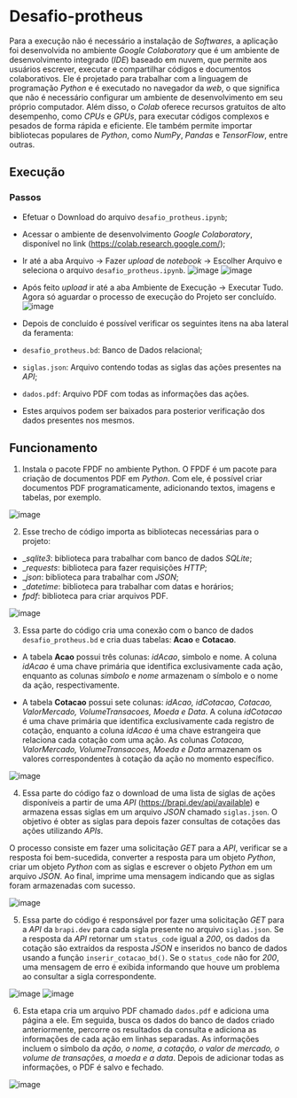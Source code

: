 # Desafio-protheus

Para a execução não é necessário a instalação de _Softwares_, a aplicação foi desenvolvida no ambiente _Google Colaboratory_ que é um ambiente de desenvolvimento integrado (_IDE_) baseado em nuvem, que permite aos usuários escrever, executar e compartilhar códigos e documentos colaborativos. Ele é projetado para trabalhar com a linguagem de programação _Python_ e é executado no navegador da _web_, o que significa que não é necessário configurar um ambiente de desenvolvimento em seu próprio computador. Além disso, o _Colab_ oferece recursos gratuitos de alto desempenho, como _CPUs_ e _GPUs_, para executar códigos complexos e pesados de forma rápida e eficiente. Ele também permite importar bibliotecas populares de _Python_, como _NumPy_, _Pandas_ e _TensorFlow_, entre outras.

## Execução

### Passos

* Efetuar o Download do arquivo ```desafio_protheus.ipynb```;
* Acessar o ambiente de desenvolvimento _Google Colaboratory_, disponível no link (https://colab.research.google.com/);
* Ir até a aba Arquivo -> Fazer _upload_ de _notebook_ -> Escolher Arquivo e seleciona o arquivo ```desafio_protheus.ipynb```.
![image](https://user-images.githubusercontent.com/130913679/234142958-c74401f0-3b5d-467e-ab7e-44edf00d1f39.png)
![image](https://user-images.githubusercontent.com/130913679/234143056-83db5b77-4938-4412-8e10-99b0ebd7b771.png)

* Após feito _upload_ ir até a aba Ambiente de Execução -> Executar Tudo. Agora só aguardar o processo de execução do Projeto ser concluído.
![image](https://user-images.githubusercontent.com/130913679/234143472-d65d447d-620a-4787-9760-7364d1642ad5.png)

* Depois de concluído é possível verificar os seguintes itens na aba lateral da feramenta:
 * ```desafio_protheus.bd```: Banco de Dados relacional;
 * ```siglas.json```: Arquivo contendo todas as siglas das ações presentes na _API_;  
 * ```dados.pdf```: Arquivo PDF com todas as informações das ações.

* Estes arquivos podem ser baixados para posterior verificação dos dados presentes nos mesmos.

## Funcionamento

1. Instala o pacote FPDF no ambiente Python. O FPDF é um pacote para criação de documentos PDF em _Python_. Com ele, é possível criar documentos PDF programaticamente, adicionando textos, imagens e tabelas, por exemplo.

![image](https://user-images.githubusercontent.com/130913679/234136322-daeee4d7-d327-4b85-b10f-8df9bd1ab206.png)

2. Esse trecho de código importa as bibliotecas necessárias para o projeto:

  * __sqlite3_: biblioteca para trabalhar com banco de dados _SQLite_;
  * __requests_: biblioteca para fazer requisições _HTTP_;
  * __json_: biblioteca para trabalhar com _JSON_;
  * __datetime_: biblioteca para trabalhar com datas e horários;
  * _fpdf_: biblioteca para criar arquivos PDF.

![image](https://user-images.githubusercontent.com/130913679/234136232-09d934fa-9275-444e-afa0-b8009c010816.png)

3. Essa parte do código cria uma conexão com o banco de dados ```desafio_protheus.bd``` e cria duas tabelas: **Acao** e **Cotacao**.

  * A tabela **Acao** possui três colunas: _idAcao_, simbolo e nome. A coluna _idAcao_ é uma chave primária que identifica exclusivamente cada ação, enquanto as colunas _simbolo_  e _nome_ armazenam o símbolo e o nome da ação, respectivamente.

  * A tabela **Cotacao** possui sete colunas: _idAcao, idCotacao, Cotacao, ValorMercado, VolumeTransacoes, Moeda e Data_. A coluna _idCotacao_ é uma chave primária que identifica exclusivamente cada registro de cotação, enquanto a coluna _idAcao_ é uma chave estrangeira que relaciona cada cotação com uma ação. As colunas _Cotacao, ValorMercado, VolumeTransacoes, Moeda e Data_ armazenam os valores correspondentes à cotação da ação no momento específico.

![image](https://user-images.githubusercontent.com/130913679/234136351-cd55cb3d-e6cd-4878-abc2-9ec977fab34f.png)

4. Essa parte do código faz o download de uma lista de siglas de ações disponíveis a partir de uma _API_ (https://brapi.dev/api/available) e armazena essas siglas em um arquivo _JSON_ chamado ```siglas.json```. O objetivo é obter as siglas para depois fazer consultas de cotações das ações utilizando _APIs_.

  O processo consiste em fazer uma solicitação _GET_ para a _API_, verificar se a resposta foi bem-sucedida, converter a resposta para um objeto _Python_, criar um objeto _Python_ com as siglas e escrever o objeto _Python_ em um arquivo _JSON_. Ao final, imprime uma mensagem indicando que as siglas foram armazenadas com sucesso.

![image](https://user-images.githubusercontent.com/130913679/234136397-5bccea6d-07f0-4930-8ddc-c160730b56ff.png)

5. Essa parte do código é responsável por fazer uma solicitação _GET_ para a _API_ da ```brapi.dev``` para cada sigla presente no arquivo ```siglas.json```. Se a resposta da _API_ retornar um ```status_code``` igual a _200_, os dados da cotação são extraídos da resposta _JSON_ e inseridos no banco de dados usando a função ```inserir_cotacao_bd()```. Se o ```status_code``` não for _200_, uma mensagem de erro é exibida informando que houve um problema ao consultar a sigla correspondente.

![image](https://user-images.githubusercontent.com/130913679/234136735-1014c9b9-7471-4119-a11d-d3e4f5309c18.png)
![image](https://user-images.githubusercontent.com/130913679/234136807-c19a0195-37cd-4dc4-8050-091c503d4108.png)

6. Esta etapa cria um arquivo PDF chamado ```dados.pdf``` e adiciona uma página a ele. Em seguida, busca os dados do banco de dados criado anteriormente, percorre os resultados da consulta e adiciona as informações de cada ação em linhas separadas. As informações incluem o símbolo da _ação, o nome, a cotação, o valor de mercado, o volume de transações, a moeda e a data_. Depois de adicionar todas as informações, o PDF é salvo e fechado.

![image](https://user-images.githubusercontent.com/130913679/234136863-0dd924ec-1007-4250-a1e5-23eafd1e071e.png)
